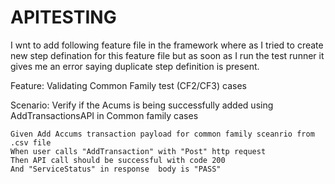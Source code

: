 # APITESTING


I wnt to add following feature file in the framework where as I tried to create new step defination for this feature file but as soon as I run the test runner it gives me an error saying duplicate step definition is present. 

Feature: Validating Common Family test (CF2/CF3) cases

Scenario: Verify if the Acums is being successfully added using AddTransactionsAPI in Common family cases
	
	Given Add Accums transaction payload for common family sceanrio from .csv file
	When user calls "AddTransaction" with "Post" http request
	Then API call should be successful with code 200
	And "ServiceStatus" in response  body is "PASS"
